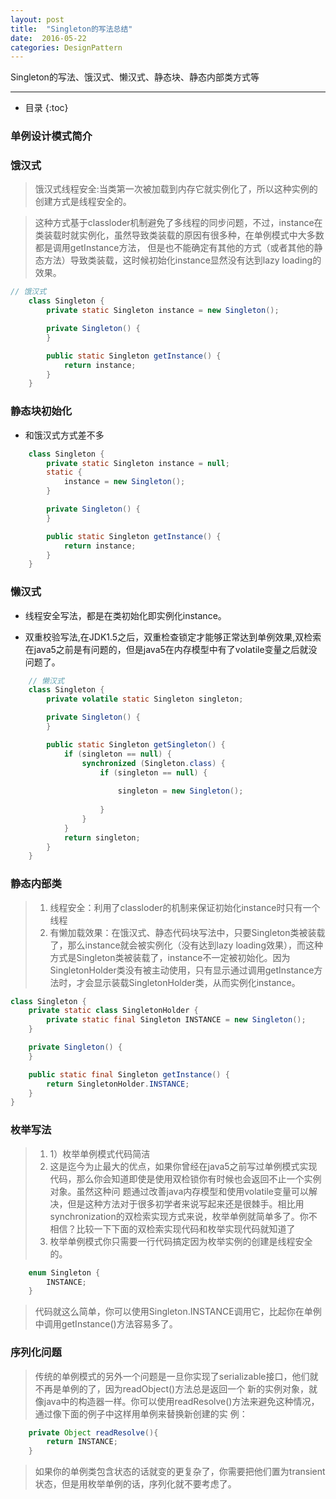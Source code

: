 ```yaml
---
layout: post
title:  "Singleton的写法总结"
date:  2016-05-22
categories: DesignPattern
---
```


Singleton的写法、饿汉式、懒汉式、静态块、静态内部类方式等

---

- 目录
{:toc}


### 单例设计模式简介

### 饿汉式

> 饿汉式线程安全:当类第一次被加载到内存它就实例化了，所以这种实例的创建方式是线程安全的。

> 这种方式基于classloder机制避免了多线程的同步问题，不过，instance在类装载时就实例化，虽然导致类装载的原因有很多种，在单例模式中大多数都是调用getInstance方法， 但是也不能确定有其他的方式（或者其他的静态方法）导致类装载，这时候初始化instance显然没有达到lazy loading的效果。

```java
// 饿汉式
	class Singleton {
		private static Singleton instance = new Singleton();

		private Singleton() {
		}

		public static Singleton getInstance() {
			return instance;
		}
	}
```

### 静态块初始化

- 和饿汉式方式差不多

```java
	class Singleton {
		private static Singleton instance = null;
		static {
			instance = new Singleton();
		}

		private Singleton() {
		}

		public static Singleton getInstance() {
			return instance;
		}
	}
```

### 懒汉式

- 线程安全写法，都是在类初始化即实例化instance。

- 双重校验写法,在JDK1.5之后，双重检查锁定才能够正常达到单例效果,双检索在java5之前是有问题的，但是java5在内存模型中有了volatile变量之后就没问题了。

```java
	// 懒汉式
	class Singleton {
		private volatile static Singleton singleton;

		private Singleton() {
		}

		public static Singleton getSingleton() {
			if (singleton == null) {
				synchronized (Singleton.class) {
					if (singleton == null) {
					
						singleton = new Singleton();
						
					}
				}
			}
			return singleton;
		}
	}
```

### 静态内部类

> 1. 线程安全：利用了classloder的机制来保证初始化instance时只有一个线程
> 2. 有懒加载效果：在饿汉式、静态代码块写法中，只要Singleton类被装载了，那么instance就会被实例化（没有达到lazy loading效果），而这种方式是Singleton类被装载了，instance不一定被初始化。因为SingletonHolder类没有被主动使用，只有显示通过调用getInstance方法时，才会显示装载SingletonHolder类，从而实例化instance。

```java
class Singleton {
	private static class SingletonHolder {
		private static final Singleton INSTANCE = new Singleton();
	}

	private Singleton() {
	}

	public static final Singleton getInstance() {
		return SingletonHolder.INSTANCE;
	}
}
```

### 枚举写法

> 1. 1）枚举单例模式代码简洁
> 2. 这是迄今为止最大的优点，如果你曾经在java5之前写过单例模式实现代码，那么你会知道即使是使用双检锁你有时候也会返回不止一个实例对象。虽然这种问 题通过改善java内存模型和使用volatile变量可以解决，但是这种方法对于很多初学者来说写起来还是很棘手。相比用 synchronization的双检索实现方式来说，枚举单例就简单多了。你不相信？比较一下下面的双检索实现代码和枚举实现代码就知道了
> 3. 枚举单例模式你只需要一行代码搞定因为枚举实例的创建是线程安全的。


```java
	enum Singleton {  
		INSTANCE;  		
	}  
```

> 代码就这么简单，你可以使用Singleton.INSTANCE调用它，比起你在单例中调用getInstance()方法容易多了。

### 序列化问题

> 传统的单例模式的另外一个问题是一旦你实现了serializable接口，他们就不再是单例的了，因为readObject()方法总是返回一个 新的实例对象，就像java中的构造器一样。你可以使用readResolve()方法来避免这种情况，通过像下面的例子中这样用单例来替换新创建的实 例：

```java
	private Object readResolve(){
		return INSTANCE;
	}
```

> 如果你的单例类包含状态的话就变的更复杂了，你需要把他们置为transient状态，但是用枚举单例的话，序列化就不要考虑了。



